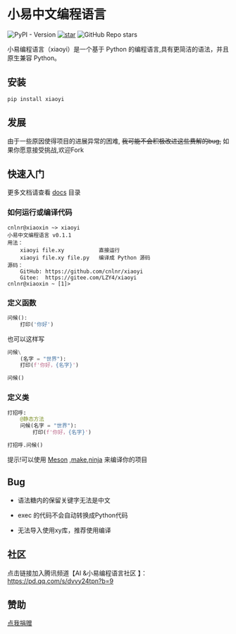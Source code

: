 # 小易中文编程语言

![PyPI - Version](https://img.shields.io/pypi/v/xiaoyi)
[![star](https://gitee.com/LZY4/xiaoyi/badge/star.svg?theme=white)](https://gitee.com/LZY4/xiaoyi/stargazers)
![GitHub Repo stars](https://img.shields.io/github/stars/cnlnr/xiaoyi)

小易编程语言（xiaoyi）是一个基于 Python 的编程语言,具有更简洁的语法，并且原生兼容 Python。

## 安装

```shell
pip install xiaoyi
```

## 发展

由于一些原因使得项目的进展异常的困难, ~~我可能不会积极改进这些费解的bug,~~ 如果你愿意接受挑战,欢迎Fork

## 快速入门

更多文档请查看 [docs](docs) 目录

### 如何运行或编译代码

```shell
cnlnr@xiaoxin ~> xiaoyi
小易中文编程语言 v0.1.1
用法：
    xiaoyi file.xy           直接运行
    xiaoyi file.xy file.py   编译成 Python 源码
源码：
    GitHub: https://github.com/cnlnr/xiaoyi
    Gitee:  https://gitee.com/LZY4/xiaoyi
cnlnr@xiaoxin ~ [1]> 
```

### 定义函数

```python
问候():
    打印('你好')
```

也可以这样写

```python
问候\
    (名字 = "世界"):
    打印(f'你好，{名字}')

问候()
```

### 定义类

```python
打招呼:
    @静态方法
    问候(名字 = "世界"):
        打印(f'你好，{名字}')

打招呼.问候()
```

提示!可以使用 [Meson](https://github.com/mesonbuild/meson) ,[make](https://www.make.com/),[ninja](https://github.com/ninja-build/ninja) 来编译你的项目

## Bug

- 语法糖内的保留关键字无法是中文

- exec 的代码不会自动转换成Python代码

- 无法导入使用xy库，推荐使用编译

## 社区

点击链接加入腾讯频道【AI &小易编程语言社区 】：<https://pd.qq.com/s/dvvy24tpn?b=9>

## 赞助

[点我捐赠](jkm.jpeg)

